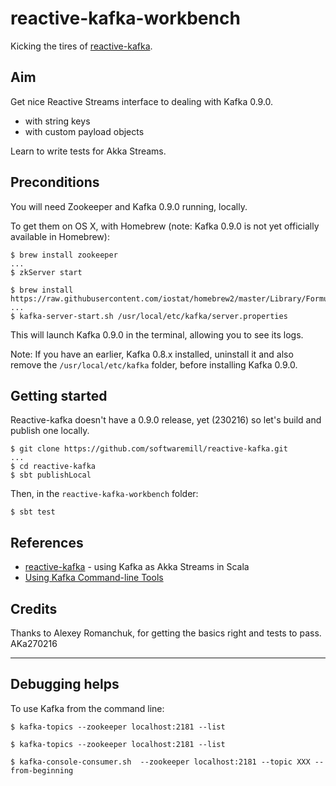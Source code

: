# reactive-kafka-workbench

Kicking the tires of [reactive-kafka](https://github.com/softwaremill/reactive-kafka).

## Aim

Get nice Reactive Streams interface to dealing with Kafka 0.9.0.

- with string keys
- with custom payload objects

Learn to write tests for Akka Streams.

## Preconditions

You will need Zookeeper and Kafka 0.9.0 running, locally.

To get them on OS X, with Homebrew (note: Kafka 0.9.0 is not yet officially available in Homebrew):

```
$ brew install zookeeper
...
$ zkServer start
```

```
$ brew install https://raw.githubusercontent.com/iostat/homebrew2/master/Library/Formula/kafka.rb
...
$ kafka-server-start.sh /usr/local/etc/kafka/server.properties
```

This will launch Kafka 0.9.0 in the terminal, allowing you to see its logs.

Note: If you have an earlier, Kafka 0.8.x installed, uninstall it and also remove the `/usr/local/etc/kafka` folder, before
installing Kafka 0.9.0.

## Getting started

Reactive-kafka doesn't have a 0.9.0 release, yet (230216) so let's build and publish one locally.

```
$ git clone https://github.com/softwaremill/reactive-kafka.git
...
$ cd reactive-kafka
$ sbt publishLocal
```

Then, in the `reactive-kafka-workbench` folder:

```
$ sbt test
```

## References

- [reactive-kafka](https://github.com/softwaremill/reactive-kafka) - using Kafka as Akka Streams in Scala
- [Using Kafka Command-line Tools](http://www.cloudera.com/documentation/kafka/latest/topics/kafka_command_line.html)

## Credits

Thanks to Alexey Romanchuk, for getting the basics right and tests to pass. AKa270216

---

## Debugging helps

To use Kafka from the command line:

```
$ kafka-topics --zookeeper localhost:2181 --list
```

```
$ kafka-topics --zookeeper localhost:2181 --list
```

```
$ kafka-console-consumer.sh  --zookeeper localhost:2181 --topic XXX --from-beginning
```

